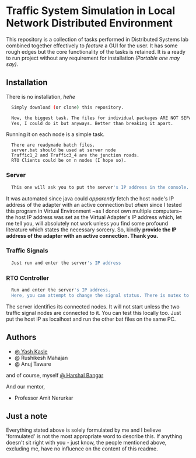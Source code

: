 
# Traffic System Simulation in Local Network Distributed Environment

This repository is a collection of tasks performed in Distributed Systems lab combined together effectively to *feature* a GUI for the user. It has some rough edges but the core functionality of the tasks is retained. It is a ready to run project without any requirement for installation *(Portable one may say)*. 




## Installation

There is no installation, *hehe*

```bash
  Simply download (or clone) this repository.

  Now, the biggest task. The files for individual packages ARE NOT SEPARATED. 
  Yes, I could do it but anyways. Better than breaking it apart.
```
Running it on each node is a simple task. 
```
  There are readymade batch files. 
  server.bat should be used at server node
  Traffic1_2 and Traffic3_4 are the junction roads. 
  RTO Clients could be on n nodes (I hope so).
```
### Server
```bash
  This one will ask you to put the server's IP address in the console. 
```
It was automated since java could *apparently* fetch the host node's IP address of the adapter with an active connection but *ahem* since I tested this program in Virtual Environment ~as I donot own multiple computers~ the host IP address was set as the Virtual Adapter's IP address which, let me tell you, will absolutely not work unless you find some profound literature which states the necessary sorcery. So, kindly **provide the IP address of the adapter with an active connection. Thank you.**

### Traffic Signals
```bash
  Just run and enter the server's IP address
```

### RTO Controller
```bash
  Run and enter the server's IP address.
  Here, you can attempt to change the signal status. There is mutex to prevent issues. 
```
The server identifies its connected nodes. It will not start unless the two traffic signal nodes are connected to it. You can test this locally too. Just put the host IP as localhost and run the other bat files on the same PC.
## Authors

- [@ Yash Kasle](https://www.github.com/BuildnByte)
- @ Rushikesh Mahajan
- @ Anuj Taware

and of course, myself [@ Harshal Bangar](https://github.com/StoneCollector)

And our mentor, 
- Professor Amit Nerurkar 
## Just a note
Everything stated above is solely formulated by me and I believe 'formulated' is not the most appropriate word to describe this. If anything doesn't sit right with you - just know, the people mentioned above, excluding me, have no influence on the content of this readme.


